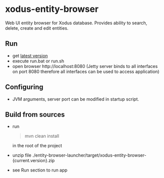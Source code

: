 # xodus-entity-browser
Web UI entity browser for Xodus database. Provides ability to search, delete, create and edit entities.

## Run

* get [latest version](https://bintray.com/artifact/download/lehvolk/maven/com/lehvolk/xodus/entity-browser-launcher/1.0.0-rc5/entity-browser-launcher-1.0.0-rc5.zip)
* execute run.bat or run.sh
* open browser http://localhost:8080 (Jetty server binds to all interfaces on port 8080 therefore all interfaces can be
        used to access application)

## Configuring
* JVM arguments, server port can be modified in startup script.

## Build from sources

* run

    >mvn clean install

    in the root of the project

* unzip file ./entity-browser-launcher/target/xodus-entity-browser-{current.version}.zip
* see Run section to run app